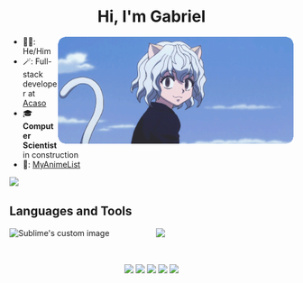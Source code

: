 <h1 align="center">Hi, I'm Gabriel</h1>

<!--  ## About me: -->
 <img align="right" alt="GIF" src="./output-onlinegiftools.gif" width="auto" height="190"/>

 
- 👷‍♂️: He/Him
- 🪄: Full-stack developer at [Acaso](https://aca.so/)
- :mortar_board: **Computer Scientist** in construction
- 👺: [MyAnimeList](https://myanimelist.net/profile/bibikan)

<img src="https://spotify-github-profile.vercel.app/api/view?uid=bibikan&cover_image=true&theme=novatorem&bar_color=53b14f&bar_color_cover=false">

<h2 align="left">Languages and Tools</h2>
<p align="left" >

  <img align="left" style="width:50%" src="https://github-readme-stats.vercel.app/api?username=gabriel-ggpk&count_private=true&show_icons=true&theme=tokyonight" alt="Sublime's custom image"/>
 &nbsp
 <img style="width:45%;" src="https://github-readme-stats.vercel.app/api/top-langs/?username=gabriel-ggpk&layout=compact&theme=tokyonight">
</p>

<br>

<p align="center">
<img src="https://img.shields.io/badge/MongoDB-%234ea94b.svg?style=for-the-badge&logo=mongodb&logoColor=white">
<img src="https://img.shields.io/badge/mysql-%2300f.svg?style=for-the-badge&logo=mysql&logoColor=white">
<img src="https://img.shields.io/badge/react-%2320232a.svg?style=for-the-badge&logo=react&logoColor=%2361DAFB">
<img src="https://img.shields.io/badge/javascript-%23323330.svg?style=for-the-badge&logo=javascript&logoColor=%23F7DF1E">
<img src="https://img.shields.io/badge/typescript-%23007ACC.svg?style=for-the-badge&logo=typescript&logoColor=white">
<p/>

